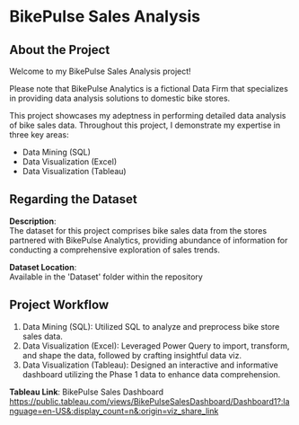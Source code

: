 # BikePulse Sales Analysis

## About the Project
Welcome to my BikePulse Sales Analysis project!

Please note that BikePulse Analytics is a fictional Data Firm that specializes in providing data analysis solutions to domestic bike stores. 

This project showcases my adeptness in performing detailed data analysis of bike sales data. Throughout this project, I demonstrate my expertise in three key areas:

- Data Mining (SQL)
- Data Visualization (Excel)
- Data Visualization (Tableau)

## Regarding the Dataset
**Description**: <br>
The dataset for this project comprises bike sales data from the stores partnered with BikePulse Analytics, providing abundance of information for conducting a comprehensive exploration of sales trends.

**Dataset Location**: <br>
Available in the 'Dataset' folder within the repository 

## Project Workflow
1. Data Mining (SQL): Utilized SQL to analyze and preprocess bike store sales data.
2. Data Visualization (Excel): Leveraged Power Query to import, transform, and shape the data, followed by crafting insightful data viz.
3. Data Visualization (Tableau): Designed an interactive and informative dashboard utilizing the Phase 1 data to enhance data comprehension.

**Tableau Link**: BikePulse Sales Dashboard<br>
https://public.tableau.com/views/BikePulseSalesDashboard/Dashboard1?:language=en-US&:display_count=n&:origin=viz_share_link
